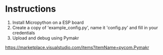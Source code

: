 # Instructions
1. Install Micropython on a ESP board
2. Create a copy of 'example_config.py', name it 'config.py' and fill in your credentials
3. Upload and debug using Pymakr

https://marketplace.visualstudio.com/items?itemName=pycom.Pymakr